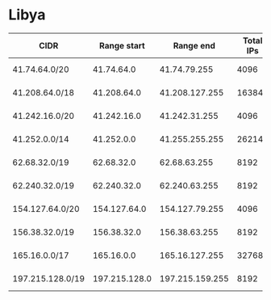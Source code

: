 # Libya

CIDR               | Range start     | Range end       | Total IPs  | Assign date | Owner
------------------ | --------------- | --------------- | ---------- | ----------- | -----
41.74.64.0/20      | 41.74.64.0      | 41.74.79.255    | 4096       | 2010-03-22  | 
41.208.64.0/18     | 41.208.64.0     | 41.208.127.255  | 16384      | 2006-05-12  | 
41.242.16.0/20     | 41.242.16.0     | 41.242.31.255   | 4096       | 2013-07-26  | 
41.252.0.0/14      | 41.252.0.0      | 41.255.255.255  | 262144     | 2007-06-12  | 
62.68.32.0/19      | 62.68.32.0      | 62.68.63.255    | 8192       | 2009-01-25  | 
62.240.32.0/19     | 62.240.32.0     | 62.240.63.255   | 8192       | 2000-05-19  | 
154.127.64.0/20    | 154.127.64.0    | 154.127.79.255  | 4096       | 2014-06-30  | 
156.38.32.0/19     | 156.38.32.0     | 156.38.63.255   | 8192       | 2017-07-31  | 
165.16.0.0/17      | 165.16.0.0      | 165.16.127.255  | 32768      | 2016-09-30  | 
197.215.128.0/19   | 197.215.128.0   | 197.215.159.255 | 8192       | 2013-02-05  | 
